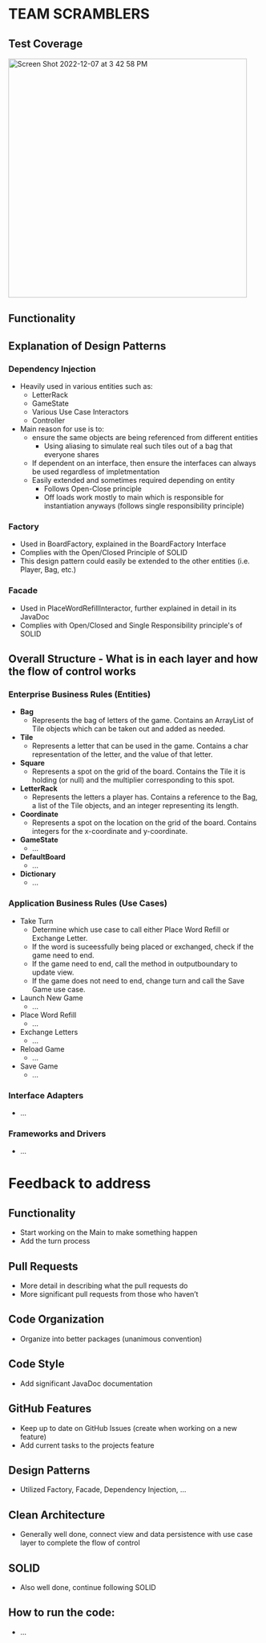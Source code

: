 # TEAM SCRAMBLERS 

## Test Coverage
<img width="476" alt="Screen Shot 2022-12-07 at 3 42 58 PM" src="https://user-images.githubusercontent.com/74324750/206292676-a3779840-ec4a-4246-bb51-66ecfafe9609.png">

## Functionality

## Explanation of Design Patterns

### Dependency Injection
- Heavily used in various entities such as:
  - LetterRack
  - GameState
  - Various Use Case Interactors
  - Controller
- Main reason for use is to:
  - ensure the same objects are being referenced from different entities
    - Using aliasing to simulate real such tiles out of a bag that everyone shares
  - If dependent on an interface, then ensure the interfaces can always be used regardless of impletmentation
  - Easily extended and sometimes required depending on entity
    - Follows Open-Close principle
    - Off loads work mostly to main which is responsible for instantiation anyways (follows single responsibility principle)

### Factory 
- Used in BoardFactory, explained in the BoardFactory Interface
- Complies with the Open/Closed Principle of SOLID
- This design pattern could easily be extended to the other entities (i.e. Player, Bag, etc.)

### Facade
- Used in PlaceWordRefillInteractor, further explained in detail in its JavaDoc
- Complies with Open/Closed and Single Responsibility principle's of SOLID
## Overall Structure - What is in each layer and how the flow of control works

### Enterprise Business Rules (Entities)
- **Bag**
  - Represents the bag of letters of the game. Contains an ArrayList of Tile objects which can be taken out and added as needed.
- **Tile**
  - Represents a letter that can be used in the game. Contains a char representation of the letter, and the value of that letter.
- **Square**
  - Represents a spot on the grid of the board. Contains the Tile it is holding (or null) and the multiplier corresponding to this spot.
- **LetterRack**
  - Represents the letters a player has. Contains a reference to the Bag, a list of the Tile objects, and an integer representing its length.
- **Coordinate**
  - Represents a spot on the location on the grid of the board. Contains integers for the x-coordinate and y-coordinate.
- **GameState**
  - ...
- **DefaultBoard**
  - ...
- **Dictionary**
  - ...

### Application Business Rules (Use Cases)
- Take Turn
  - Determine which use case to call either Place Word Refill or Exchange Letter.
  - If the word is suceessfully being placed or exchanged, check if the game need to end.
  - If the game need to end, call the method in outputboundary to update view.
  - If the game does not need to end, change turn and call the Save Game use case.
- Launch New Game
  - ...
- Place Word Refill
  - ...
- Exchange Letters
  - ...
- Reload Game
  - ...
- Save Game
  - ...

### Interface Adapters
- ...

### Frameworks and Drivers
- ...

# Feedback to address
## Functionality
  - Start working on the Main to make something happen
  - Add the turn process
## Pull Requests
  - More detail in describing what the pull requests do
  - More significant pull requests from those who haven’t 
## Code Organization
  - Organize into better packages (unanimous convention)
## Code Style
  - Add significant JavaDoc documentation
## GitHub Features
  - Keep up to date on GitHub Issues (create when working on a new feature)
  - Add current tasks to the projects feature
## Design Patterns
  - Utilized Factory, Facade, Dependency Injection, ...
## Clean Architecture
  - Generally well done, connect view and data persistence with use case layer to complete the flow of control 
## SOLID
  - Also well done, continue following SOLID

## How to run the code:
- ...
